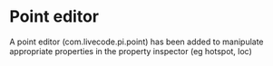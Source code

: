 # Point editor

A point editor (com.livecode.pi.point) has been added to manipulate appropriate properties
in the property inspector (eg hotspot, loc)